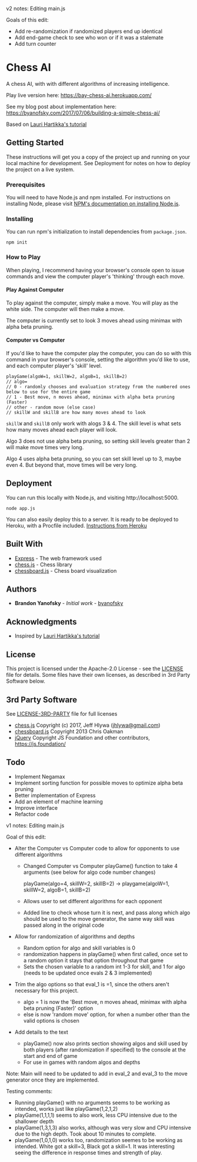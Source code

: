 v2 notes:
Editing main.js

Goals of this edit: 
 - Add re-randomization if randomized players end up identical
 - Add end-game check to see who won or if it was a stalemate
 - Add turn counter

# Chess AI
A chess AI, with with different algorithms of increasing intelligence.

Play live version here: https://bay-chess-ai.herokuapp.com/

See my blog post about implementation here: https://byanofsky.com/2017/07/06/building-a-simple-chess-ai/

Based on [Lauri Hartikka's tutorial](https://medium.freecodecamp.org/simple-chess-ai-step-by-step-1d55a9266977)

## Getting Started

These instructions will get you a copy of the project up and running on your local machine for development. See Deployment for notes on how to deploy the project on a live system.

### Prerequisites

You will need to have Node.js and npm installed. For instructions on installing Node, please visit [NPM's documentation on installing Node.js](https://docs.npmjs.com/getting-started/installing-node).

### Installing

You can run npm's initialization to install dependencies from `package.json`.

```
npm init
```

### How to Play

When playing, I recommend having your browser's console open to issue commands and view the computer player's 'thinking' through each move.

#### Play Against Computer

To play against the computer, simply make a move. You will play as the white side. The computer will then make a move.

The computer is currently set to look 3 moves ahead using minimax with alpha beta pruning.

#### Computer vs Computer

If you'd like to have the computer play the computer, you can do so with this command in your browser's console, setting the algorithm you'd like to use, and each computer player's 'skill' level.

```
playGame(algoW=1, skillW=2, algoB=1, skillB=2)
// algo=
// 0 - randomly chooses and evaluation strategy from the numbered ones below to use for the entire game
// 1 - Best move, n moves ahead, minimax with alpha beta pruning (Faster)
// other - random move (else case)
// skillW and skillB are how many moves ahead to look
```

`skillW` and `skillB` only work with alogs 3 & 4. The skill level is what sets how many moves ahead each player will look.

Algo 3 does not use alpha beta pruning, so setting skill levels greater than 2 will make move times very long.

Algo 4 uses alpha beta pruning, so you can set skill level up to 3, maybe even 4. But beyond that, move times will be very long.

## Deployment

You can run this locally with Node.js, and visiting http://localhost:5000.

```
node app.js
```

You can also easily deploy this to a server. It is ready to be deployed to Heroku, with a Procfile included. [Instructions from Heroku](https://devcenter.heroku.com/articles/deploying-nodejs)


## Built With

* [Express](https://expressjs.com) - The web framework used
* [chess.js](https://github.com/jhlywa/chess.js) - Chess library
* [chessboard.js](https://github.com/oakmac/chessboardjs) - Chess board visualization

## Authors

* **Brandon Yanofsky** - *Initial work* - [byanofsky](https://github.com/byanofsky)

## Acknowledgments

* Inspired by [Lauri Hartikka's tutorial](https://medium.freecodecamp.org/simple-chess-ai-step-by-step-1d55a9266977)

## License

This project is licensed under the Apache-2.0 License - see the [LICENSE](LICENSE) file for details. Some files have their own licenses, as described in 3rd Party Software below.

## 3rd Party Software

See [LICENSE-3RD-PARTY](LICENSE-3RD-PARTY) file for full licenses

* [chess.js](https://github.com/jhlywa/chess.js)
Copyright (c) 2017, Jeff Hlywa (jhlywa@gmail.com)
* [chessboard.js](https://github.com/oakmac/chessboardjs)
Copyright 2013 Chris Oakman
* [jQuery](https://github.com/jquery/jquery) Copyright JS Foundation and other contributors, https://js.foundation/

## Todo

* Implement Negamax
* Implement sorting function for possible moves to optimize alpha beta pruning
* Better implementation of Express
* Add an element of machine learning
* Improve interface
* Refactor code

v1 notes:
Editing main.js

Goal of this edit: 

- Alter the Computer vs Computer code to allow for opponents to use different algorithms
  * Changed Computer vs Computer playGame() function to take 4 arguments (see below for algo code number changes)
  
     playGame(algo=4, skillW=2, skillB=2) -> playgame(algoW=1, skillW=2, algoB=1, skillB=2)
  * Allows user to set different algorithms for each opponent
  * Added line to check whose turn it is next, and pass along which algo should be used to the move generator, the same way skill was passed along in the original code
  
- Allow for randomization of algorithms and depths
  * Random option for algo and skill variables is 0
  * randomization happens in playGame() when first called, once set to a random option it stays that option throughout that game
  * Sets the chosen variable to a random int 1-3 for skill, and 1 for algo (needs to be updated once evals 2 & 3 implemented)

- Trim the algo options so that eval_1 is =1, since the others aren't necessary for this project.
  * algo = 1 is now the 'Best move, n moves ahead, minimax with alpha beta pruning (Faster)' option
  * else is now 'random move' option, for when a number other than the valid options is chosen
  
- Add details to the text
  * playGame() now also prints section showing algos and skill used by both players (after randomization if specified) to the console at the start and end of game
  * For use in games with random algos and depths

Note: Main will need to be updated to add in eval_2 and eval_3 to the move generator once they are implemented.

Testing comments:
 - Running playGame() with no arguments seems to be working as intended, works just like playGame(1,2,1,2)
 - playGame(1,1,1,1) seems to also work, less CPU intensive due to the shallower depth
 - playGame(1,3,1,3) also works, although was very slow and CPU intensive due to the high depth. Took about 10 minutes to complete.
 - playGame(1,0,1,0) works too, randomization seemes to be working as intended. White got a skill=3, Black got a skill=1. It was interesting seeing the difference in response times and strength of play.
